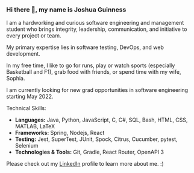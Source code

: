 ### Hi there 👋, my name is Joshua Guinness

I am a hardworking and curious software engineering and management student who brings integrity, leadership, communication, and initiative to every project or team.

My primary expertise lies in software testing, DevOps, and web development.

In my free time, I like to go for runs, play or watch sports (especially Basketball and F1), grab food with friends, or spend time with my wife, Sophia. 

I am currently looking for new grad opportunities in software engineering starting May 2022.

Technical Skills:
- **Languages:** Java, Python, JavaScript, C, C#, SQL, Bash, HTML, CSS, MATLAB, LaTeX
- **Frameworks:** Spring, Nodejs, React
- **Testing:** Jest, SuperTest, JUnit, Spock, Citrus, Cucumber, pytest, Selenium
- **Technologies & Tools:** Git, Gradle, React Router, OpenAPI 3

Please check out my [LinkedIn](https://www.linkedin.com/in/joshua-guinness/) profile to learn more about me. :)

<!--
**joshuaguinness/joshuaguinness** is a ✨ _special_ ✨ repository because its `README.md` (this file) appears on your GitHub profile.

Here are some ideas to get you started:

- 🔭 I’m currently working on ...
- 🌱 I’m currently learning ...
- 👯 I’m looking to collaborate on ...
- 🤔 I’m looking for help with ...
- 💬 Ask me about ...
- 📫 How to reach me: ...
- 😄 Pronouns: ...
- ⚡ Fun fact: ...
-->
